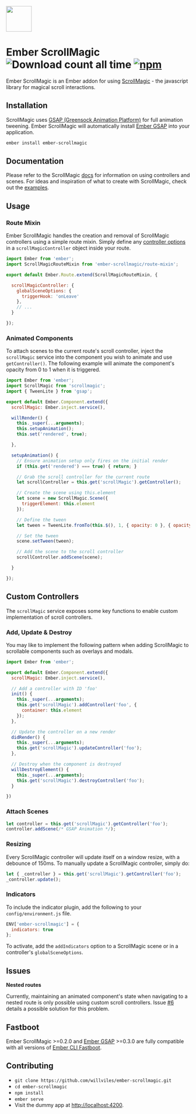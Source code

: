 <img src="https://user-images.githubusercontent.com/2046935/30335364-0c508374-97da-11e7-8552-6a5a6e6fa820.png" width="auto" height="70">

Ember ScrollMagic ![Download count all time](https://img.shields.io/npm/dt/ember-scrollmagic.svg) [![npm](https://img.shields.io/npm/v/ember-scrollmagic.svg)](https://www.npmjs.com/package/ember-scrollmagic)
======

Ember ScrollMagic is an Ember addon for using [ScrollMagic](https://github.com/janpaepke/ScrollMagic) - the javascript library for magical scroll interactions.

## Installation

ScrollMagic uses [GSAP (Greensock Animation Platform)](https://github.com/greensock/GreenSock-JS) for full animation tweening. Ember ScrollMagic will automatically install [Ember GSAP](https://github.com/willviles/ember-gsap) into your application.

```bash
ember install ember-scrollmagic
```

## Documentation

Please refer to the ScrollMagic [docs](http://scrollmagic.io/docs/index.html) for information on using controllers and scenes. For ideas and inspiration of what to create with ScrollMagic, check out the [examples](http://scrollmagic.io/examples/).

## Usage

### Route Mixin

Ember ScrollMagic handles the creation and removal of ScrollMagic controllers using a simple route mixin. Simply define any [controller options](http://scrollmagic.io/docs/ScrollMagic.Controller.html#constructor) in a `scrollMagicController` object inside your route.

```javascript
import Ember from 'ember';
import ScrollMagicRouteMixin from 'ember-scrollmagic/route-mixin';

export default Ember.Route.extend(ScrollMagicRouteMixin, {

  scrollMagicController: {
    globalSceneOptions: {
      triggerHook: 'onLeave'
    },
    // ...
  }

});
```

### Animated Components

To attach scenes to the current route's scroll controller, inject the `scrollMagic` service into the component you wish to animate and use `getController()`. The following example will animate the component's opacity from 0 to 1 when it is triggered.

```javascript
import Ember from 'ember';
import ScrollMagic from 'scrollmagic';
import { TweenLite } from 'gsap';

export default Ember.Component.extend({
  scrollMagic: Ember.inject.service(),

  willRender() {
    this._super(...arguments);
    this.setupAnimation();
    this.set('rendered', true);

  },

  setupAnimation() {
    // Ensure animation setup only fires on the initial render
    if (this.get('rendered') === true) { return; }

    // Grab the scroll controller for the current route
    let scrollController = this.get('scrollMagic').getController();

    // Create the scene using this.element
    let scene = new ScrollMagic.Scene({
      triggerElement: this.element
    });

    // Define the tween
    let tween = TweenLite.fromTo(this.$(), 1, { opacity: 0 }, { opacity: 1 });

    // Set the tween
    scene.setTween(tween);

    // Add the scene to the scroll controller
    scrollController.addScene(scene);

  }

});
```

## Custom Controllers

The `scrollMagic` service exposes some key functions to enable custom implementation of scroll controllers.

### Add, Update & Destroy

You may like to implement the following pattern when adding ScrollMagic to scrollable components such as overlays and modals.

```javascript
import Ember from 'ember';

export default Ember.Component.extend({
  scrollMagic: Ember.inject.service(),

  // Add a controller with ID 'foo'
  init() {
    this._super(...arguments);
    this.get('scrollMagic').addController('foo', {
      container: this.element
    });
  },

  // Update the controller on a new render
  didRender() {
    this._super(...arguments);
    this.get('scrollMagic').updateController('foo');
  },

  // Destroy when the component is destroyed
  willDestroyElement() {
    this._super(...arguments);
    this.get('scrollMagic').destroyController('foo');
  }

})
```

### Attach Scenes

```javascript
let controller = this.get('scrollMagic').getController('foo');
controller.addScene(/* GSAP Animation */);
```

### Resizing

Every ScrollMagic controller will update itself on a window resize, with a debounce of 150ms. To manually update a ScrollMagic controller, simply do:

```javascript
let { _controller } = this.get('scrollMagic').getController('foo');
_controller.update();
```

### Indicators

To include the indicator plugin, add the following to your `config/environment.js` file.

```javascript
ENV['ember-scrollmagic'] = {
  indicators: true
};
```

To activate, add the `addIndicators` option to a ScrollMagic scene or in a controller's `globalSceneOptions`.

## Issues

**Nested routes**

Currently, maintaining an animated component's state when navigating to a nested route is only possible using custom scroll controllers. Issue [#6](https://github.com/willviles/ember-scrollmagic/issues/6) details a possible solution for this problem.

## Fastboot

Ember ScrollMagic >=0.2.0 and [Ember GSAP](https://github.com/willviles/ember-gsap) >=0.3.0 are fully compatible with all versions of [Ember CLI Fastboot](https://github.com/ember-fastboot/ember-cli-fastboot).

## Contributing

* `git clone https://github.com/willviles/ember-scrollmagic.git`
* `cd ember-scrollmagic`
* `npm install`
* `ember serve`
* Visit the dummy app at [http://localhost:4200](http://localhost:4200).
